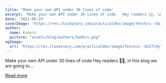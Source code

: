 ```yaml
---
title: 'Make your own API under 30 lines of code'
excerpt: 'Make your own API under 30 lines of code   Hey readers 👋🏻, in this blog we are going to...'
date: '2021-09-24'
coverImage: 'https://res.cloudinary.com/practicaldev/image/fetch/s--bGI7lHyT--/c_imagga_scale,f_auto,fl_progressive,h_420,q_auto,w_1000/https://dev-to-uploads.s3.amazonaws.com/uploads/articles/ihh9bt0m353ry4174on6.png'
author:
  name: Koders
  picture: "assets/blog/authors/koders.png"
ogImage:
  url: 'https://res.cloudinary.com/practicaldev/image/fetch/s--bGI7lHyT--/c_imagga_scale,f_auto,fl_progressive,h_420,q_auto,w_1000/https://dev-to-uploads.s3.amazonaws.com/uploads/articles/ihh9bt0m353ry4174on6.png'
---
```


Make your own API under 30 lines of code   Hey readers 👋🏻, in this blog we are going to...

[Read more](https://dev.to/shreyazz/make-your-own-api-under-30-lines-of-code-4doh)
